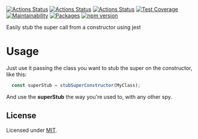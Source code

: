 [![Actions Status](https://github.com/Codibre/jest-stub-super-constructor/workflows/build/badge.svg)](https://github.com/Codibre/jest-stub-super-constructor/actions)
[![Actions Status](https://github.com/Codibre/jest-stub-super-constructor/workflows/test/badge.svg)](https://github.com/Codibre/jest-stub-super-constructor/actions)
[![Actions Status](https://github.com/Codibre/jest-stub-super-constructor/workflows/lint/badge.svg)](https://github.com/Codibre/jest-stub-super-constructor/actions)
[![Test Coverage](https://api.codeclimate.com/v1/badges/f8fac3165c1c05b9b6a8/test_coverage)](https://codeclimate.com/github/Codibre/jest-stub-super-constructor/test_coverage)
[![Maintainability](https://api.codeclimate.com/v1/badges/f8fac3165c1c05b9b6a8/maintainability)](https://codeclimate.com/github/Codibre/jest-stub-super-constructor/maintainability)
[![Packages](https://david-dm.org/Codibre/jest-stub-super-constructor.svg)](https://david-dm.org/Codibre/jest-stub-super-constructor)
[![npm version](https://badge.fury.io/js/jest-stub-super-constructor.svg)](https://badge.fury.io/js/jest-stub-super-constructor)

Easily stub the super call from a constructor using jest

# Usage

Just use it passing the class you want to stub the super on the constructor, like this:

```ts
  const superStub = stubSuperConstructor(MyClass);
```

And use the **superStub** the way you're used to, with any other spy.

## License

Licensed under [MIT](https://en.wikipedia.org/wiki/MIT_License).
